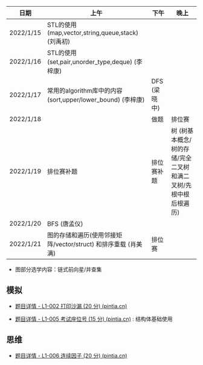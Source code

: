 | 日期      | 上午                                                         | 下午         | 晚上                                                         |
| --------- | ------------------------------------------------------------ | ------------ | ------------------------------------------------------------ |
| 2022/1/15 | STL的使用(map,vector,string,queue,stack) (刘禹初)            |              |                                                              |
| 2022/1/16 | STL的使用 (set,pair,unorder_type,deque) (李梓康)             |              |                                                              |
| 2022/1/17 | 常用的algorithm库中的内容(sort,upper/lower_bound) (李梓康)   | DFS (梁晓中) |                                                              |
| 2022/1/18 |                                                              | 做题         | 排位赛                                                       |
| 2022/1/19 | 排位赛补题                                                   | 排位赛补题   | 树   (树基本概念/树的存储/完全二叉树和满二叉树/先根中根后根遍历) |
| 2022/1/20 | BFS (唐孟仪)                                                 |              |                                                              |
| 2022/1/21 | 图的存储和遍历(使用邻接矩阵/vector/struct) 和排序重载 (肖美满) | 排位赛       |                                                              |

- 图部分选学内容：链式前向星/并查集

## 模拟

- [题目详情 - L1-002 打印沙漏 (20 分) (pintia.cn)](https://pintia.cn/problem-sets/994805046380707840/problems/994805145370476544)

- [题目详情 - L1-005 考试座位号 (15 分) (pintia.cn)](https://pintia.cn/problem-sets/994805046380707840/problems/994805140211482624) : 结构体基础使用

## 思维

- [题目详情 - L1-006 连续因子 (20 分) (pintia.cn)](https://pintia.cn/problem-sets/994805046380707840/problems/994805138600869888)
